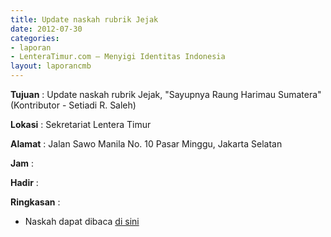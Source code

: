 ```yaml
---
title: Update naskah rubrik Jejak
date: 2012-07-30
categories:
- laporan
- LenteraTimur.com – Menyigi Identitas Indonesia
layout: laporancmb
---
```



**Tujuan** : Update naskah rubrik Jejak, "Sayupnya Raung Harimau Sumatera" (Kontributor - Setiadi R. Saleh)

**Lokasi** : Sekretariat Lentera Timur 

**Alamat** : Jalan Sawo Manila No. 10 Pasar Minggu, Jakarta Selatan

**Jam** : 

**Hadir** :  


**Ringkasan** : 
* Naskah dapat dibaca [di sini](http://www.lenteratimur.com/2012/07/sayupnya-raung-harimau-sumatera/)

